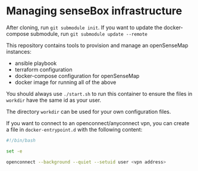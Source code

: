 # Managing senseBox infrastructure

After cloning, run `git submodule init`. If you want to update the docker-compose submodule, run `git submodule update --remote`

This repository contains tools to provision and manage an openSenseMap instances:
- ansible playbook
- terraform configuration
- docker-compose configuration for openSenseMap
- docker image for running all of the above

You should always use `./start.sh` to run this container to ensure the files in `workdir` have the same id as your user.

The directory `workdir` can be used for your own configuration files.

If you want to connect to an openconnect/anyconnect vpn, you can create a file in `docker-entrypoint.d` with the following content:
```bash
#!/bin/bash

set -e

openconnect --background --quiet --setuid user <vpn address>
```
